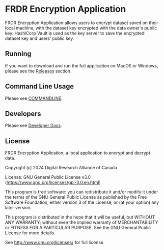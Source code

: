 # FRDR Encryption Application

FRDR Encryption Application allows users to encrypt dataset saved on their local machine, with the dataset key encrypted with the data owner's public key. HashiCorp Vault is used as the key server to save the encrypted dataset key and users' public key.

## Running

If you want to download and run the full application on MacOS or Windows, please see the [Releases](https://github.com/frdr-dfdr/frdr_encryption_client/releases) section.

## Command Line Usage

Please see [COMMANDLINE](https://github.com/frdr-dfdr/frdr_encryption_client/blob/master/doc/COMMANDLINE.md).

## Developers

Please see [Developer Docs](https://github.com/frdr-dfdr/frdr_encryption_client/blob/master/doc/README.md).

## License

FRDR Encryption Application, a local application to encrypt and decrypt data.

Copyright (c) 2024 Digital Research Alliance of Canada

License: GNU General Public License v3.0 (https://www.gnu.org/licenses/gpl-3.0.en.html)

This program is free software: you can redistribute it and/or modify it under the terms of the GNU General Public License as published by the Free Software Foundation, either version 3 of the License, or (at your option) any later version.

This program is distributed in the hope that it will be useful, but WITHOUT ANY WARRANTY; without even the implied warranty of MERCHANTABILITY or FITNESS FOR A PARTICULAR PURPOSE. See the GNU General Public License for more details.

See http://www.gnu.org/licenses/ for full license.
